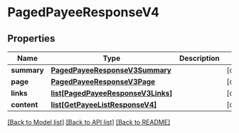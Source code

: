 # PagedPayeeResponseV4

## Properties
Name | Type | Description | Notes
------------ | ------------- | ------------- | -------------
**summary** | [**PagedPayeeResponseV3Summary**](PagedPayeeResponseV3Summary.md) |  | [optional] 
**page** | [**PagedPayeeResponseV3Page**](PagedPayeeResponseV3Page.md) |  | [optional] 
**links** | [**list[PagedPayeeResponseV3Links]**](PagedPayeeResponseV3Links.md) |  | [optional] 
**content** | [**list[GetPayeeListResponseV4]**](GetPayeeListResponseV4.md) |  | [optional] 

[[Back to Model list]](../README.md#documentation-for-models) [[Back to API list]](../README.md#documentation-for-api-endpoints) [[Back to README]](../README.md)


